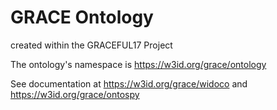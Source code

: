 # GRACE Ontology

created within the GRACEFUL17 Project

The ontology's namespace is https://w3id.org/grace/ontology

See documentation at https://w3id.org/grace/widoco and https://w3id.org/grace/ontospy